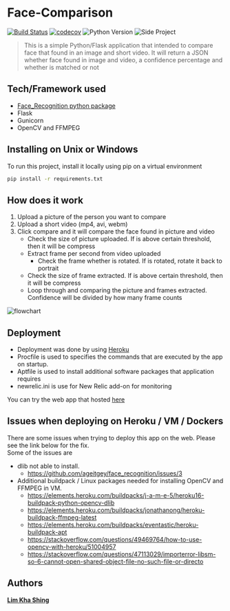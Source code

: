 # Face-Comparison 
[![Build Status](https://travis-ci.com/limkhashing/Face-Matching.svg?branch=master)](https://travis-ci.com/limkhashing/Face-Matching)
[![codecov](https://codecov.io/gh/limkhashing/Face-Matching/branch/master/graph/badge.svg?token=2WDJFB51rs)](https://codecov.io/gh/limkhashing/Face-Matching)
![Python Version](https://img.shields.io/pypi/pyversions/Django.svg)
![Side Project](https://img.shields.io/badge/Side-Project-yellowgreen.svg)
> This is a simple Python/Flask application that intended to compare face that found in an image and short video. It will return a JSON whether face found in image and video, a confidence percentage and whether is matched or not

## Tech/Framework used
* [Face_Recognition python package](https://github.com/ageitgey/face_recognition) 
* Flask
* Gunicorn
* OpenCV and FFMPEG

## Installing on Unix or Windows
To run this project, install it locally using pip on a virtual environment
```sh
pip install -r requirements.txt
```

## How does it work
1. Upload a picture of the person you want to compare
2. Upload a short video (mp4, avi, webm) 
3. Click compare and it will compare the face found in picture and video
   * Check the size of picture uploaded. If is above certain threshold, then it will be compress
   * Extract frame per second from video uploaded
     * Check the frame whether is rotated. If is rotated, rotate it back to portrait
   * Check the size of frame extracted. If is above certain threshold, then it will be compress
   * Loop through and comparing the picture and frames extracted. Confidence will be divided by how many frame counts
   
![flowchart](https://raw.githubusercontent.com/limkhashing/Face-Comparison/master/static/Face%20Matching%20Flowchart.jpg)

## Deployment
* Deployment was done by using [Heroku](https://www.heroku.com/)  
* Procfile is used to specifies the commands that are executed by the app on startup.  
* Aptfile is used to install additional software packages that application requires
* newrelic.ini is use for New Relic add-on for monitoring 

You can try the web app that hosted [here](https://matching-face.herokuapp.com/)

## Issues when deploying on Heroku / VM / Dockers
There are some issues when trying to deploy this app on the web. Please see the link below for the fix.  
Some of the issues are
* dlib not able to install.
  * https://github.com/ageitgey/face_recognition/issues/3
* Additional buildpack / Linux packages needed for installing OpenCV and FFMPEG in VM.
  * https://elements.heroku.com/buildpacks/j-a-m-e-5/heroku16-buildpack-python-opencv-dlib
  * https://elements.heroku.com/buildpacks/jonathanong/heroku-buildpack-ffmpeg-latest
  * https://elements.heroku.com/buildpacks/eventastic/heroku-buildpack-apt
  * https://stackoverflow.com/questions/49469764/how-to-use-opencv-with-heroku/51004957
  * https://stackoverflow.com/questions/47113029/importerror-libsm-so-6-cannot-open-shared-object-file-no-such-file-or-directo

## Authors
[**Lim Kha Shing**](https://www.linkedin.com/in/lim-kha-shing-836a24120/)
